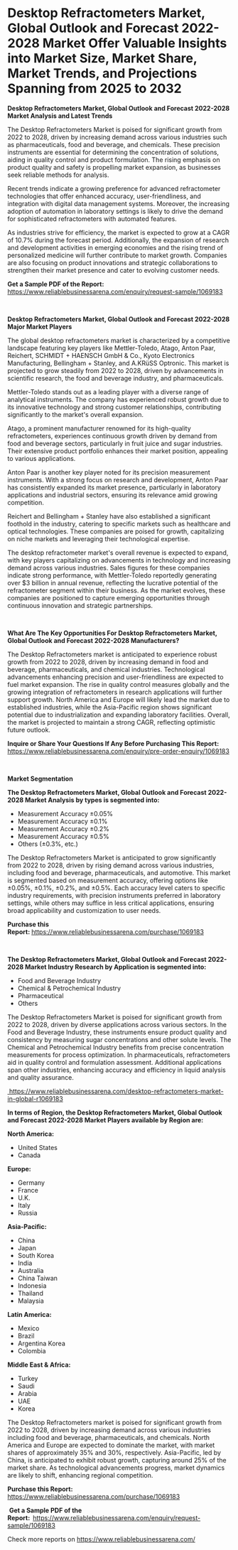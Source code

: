 <p><h1>Desktop Refractometers Market, Global Outlook and Forecast 2022-2028 Market Offer Valuable Insights into Market Size, Market Share, Market Trends, and Projections Spanning from 2025 to 2032</h1></p><p><strong>Desktop Refractometers Market, Global Outlook and Forecast 2022-2028 Market Analysis and Latest Trends</strong></p>
<p><p>The Desktop Refractometers Market is poised for significant growth from 2022 to 2028, driven by increasing demand across various industries such as pharmaceuticals, food and beverage, and chemicals. These precision instruments are essential for determining the concentration of solutions, aiding in quality control and product formulation. The rising emphasis on product quality and safety is propelling market expansion, as businesses seek reliable methods for analysis.</p><p>Recent trends indicate a growing preference for advanced refractometer technologies that offer enhanced accuracy, user-friendliness, and integration with digital data management systems. Moreover, the increasing adoption of automation in laboratory settings is likely to drive the demand for sophisticated refractometers with automated features.</p><p>As industries strive for efficiency, the market is expected to grow at a CAGR of 10.7% during the forecast period. Additionally, the expansion of research and development activities in emerging economies and the rising trend of personalized medicine will further contribute to market growth. Companies are also focusing on product innovations and strategic collaborations to strengthen their market presence and cater to evolving customer needs.</p></p>
<p><strong>Get a Sample PDF of the Report:&nbsp;</strong> <a href="https://www.reliablebusinessarena.com/enquiry/request-sample/1069183?utm_campaign=2518&utm_medium=2&utm_source=Github&utm_content=ia&utm_term=21032025&utm_id=desktop-refractometers-market-global-outlook-and-forecast-2022-2028">https://www.reliablebusinessarena.com/enquiry/request-sample/1069183</a></p>
<p>&nbsp;</p>
<p><strong>Desktop Refractometers Market, Global Outlook and Forecast 2022-2028 Major Market Players</strong></p>
<p><p>The global desktop refractometers market is characterized by a competitive landscape featuring key players like Mettler-Toledo, Atago, Anton Paar, Reichert, SCHMIDT + HAENSCH GmbH & Co., Kyoto Electronics Manufacturing, Bellingham + Stanley, and A.KRüSS Optronic. This market is projected to grow steadily from 2022 to 2028, driven by advancements in scientific research, the food and beverage industry, and pharmaceuticals.</p><p>Mettler-Toledo stands out as a leading player with a diverse range of analytical instruments. The company has experienced robust growth due to its innovative technology and strong customer relationships, contributing significantly to the market's overall expansion.</p><p>Atago, a prominent manufacturer renowned for its high-quality refractometers, experiences continuous growth driven by demand from food and beverage sectors, particularly in fruit juice and sugar industries. Their extensive product portfolio enhances their market position, appealing to various applications.</p><p>Anton Paar is another key player noted for its precision measurement instruments. With a strong focus on research and development, Anton Paar has consistently expanded its market presence, particularly in laboratory applications and industrial sectors, ensuring its relevance amid growing competition.</p><p>Reichert and Bellingham + Stanley have also established a significant foothold in the industry, catering to specific markets such as healthcare and optical technologies. These companies are poised for growth, capitalizing on niche markets and leveraging their technological expertise.</p><p>The desktop refractometer market's overall revenue is expected to expand, with key players capitalizing on advancements in technology and increasing demand across various industries. Sales figures for these companies indicate strong performance, with Mettler-Toledo reportedly generating over $3 billion in annual revenue, reflecting the lucrative potential of the refractometer segment within their business. As the market evolves, these companies are positioned to capture emerging opportunities through continuous innovation and strategic partnerships.</p></p>
<p>&nbsp;</p>
<p><strong>What Are The Key Opportunities For Desktop Refractometers Market, Global Outlook and Forecast 2022-2028 Manufacturers?</strong></p>
<p><p>The Desktop Refractometers market is anticipated to experience robust growth from 2022 to 2028, driven by increasing demand in food and beverage, pharmaceuticals, and chemical industries. Technological advancements enhancing precision and user-friendliness are expected to fuel market expansion. The rise in quality control measures globally and the growing integration of refractometers in research applications will further support growth. North America and Europe will likely lead the market due to established industries, while the Asia-Pacific region shows significant potential due to industrialization and expanding laboratory facilities. Overall, the market is projected to maintain a strong CAGR, reflecting optimistic future outlook.</p></p>
<p><strong>Inquire or Share Your Questions If Any Before Purchasing This Report:</strong> <a href="https://www.reliablebusinessarena.com/enquiry/pre-order-enquiry/1069183?utm_campaign=2518&utm_medium=2&utm_source=Github&utm_content=ia&utm_term=21032025&utm_id=desktop-refractometers-market-global-outlook-and-forecast-2022-2028">https://www.reliablebusinessarena.com/enquiry/pre-order-enquiry/1069183</a></p>
<p>&nbsp;</p>
<p><strong>Market Segmentation</strong></p>
<p><strong>The Desktop Refractometers Market, Global Outlook and Forecast 2022-2028 Market Analysis by types is segmented into:</strong></p>
<p><ul><li>Measurement Accuracy ±0.05%</li><li>Measurement Accuracy ±0.1%</li><li>Measurement Accuracy ±0.2%</li><li>Measurement Accuracy ±0.5%</li><li>Others (±0.3%, etc.)</li></ul></p>
<p><p>The Desktop Refractometers Market is anticipated to grow significantly from 2022 to 2028, driven by rising demand across various industries, including food and beverage, pharmaceuticals, and automotive. This market is segmented based on measurement accuracy, offering options like ±0.05%, ±0.1%, ±0.2%, and ±0.5%. Each accuracy level caters to specific industry requirements, with precision instruments preferred in laboratory settings, while others may suffice in less critical applications, ensuring broad applicability and customization to user needs.</p></p>
<p><strong>Purchase this Report:&nbsp;</strong><a href="https://www.reliablebusinessarena.com/purchase/1069183?utm_campaign=2518&utm_medium=2&utm_source=Github&utm_content=ia&utm_term=21032025&utm_id=desktop-refractometers-market-global-outlook-and-forecast-2022-2028">https://www.reliablebusinessarena.com/purchase/1069183</a></p>
<p>&nbsp;</p>
<p><strong>The Desktop Refractometers Market, Global Outlook and Forecast 2022-2028 Market Industry Research by Application is segmented into:</strong></p>
<p><ul><li>Food and Beverage Industry</li><li>Chemical & Petrochemical Industry</li><li>Pharmaceutical</li><li>Others</li></ul></p>
<p><p>The Desktop Refractometers Market is poised for significant growth from 2022 to 2028, driven by diverse applications across various sectors. In the Food and Beverage Industry, these instruments ensure product quality and consistency by measuring sugar concentrations and other solute levels. The Chemical and Petrochemical Industry benefits from precise concentration measurements for process optimization. In pharmaceuticals, refractometers aid in quality control and formulation assessment. Additional applications span other industries, enhancing accuracy and efficiency in liquid analysis and quality assurance.</p></p>
<p><a href="https://www.reliablebusinessarena.com/desktop-refractometers-market-in-global-r1069183?utm_campaign=2518&utm_medium=2&utm_source=Github&utm_content=ia&utm_term=21032025&utm_id=desktop-refractometers-market-global-outlook-and-forecast-2022-2028">&nbsp;https://www.reliablebusinessarena.com/desktop-refractometers-market-in-global-r1069183</a></p>
<p><strong>In terms of Region, the Desktop Refractometers Market, Global Outlook and Forecast 2022-2028 Market Players available by Region are:</strong></p>
<p>
    <p> <strong> North America: </strong>
        <ul>
            <li>United States</li>
            <li>Canada</li>
        </ul>
        </p> 
    <p> <strong> Europe: </strong>
        <ul>
            <li>Germany</li>
            <li>France</li>
            <li>U.K.</li>
            <li>Italy</li>
            <li>Russia</li>
        </ul>
        </p> 
    <p> <strong> Asia-Pacific: </strong>
        <ul>
            <li>China</li>
            <li>Japan</li>
            <li>South Korea</li>
            <li>India</li>
            <li>Australia</li>
            <li>China Taiwan</li>
            <li>Indonesia</li>
            <li>Thailand</li>
            <li>Malaysia</li>
        </ul>
        </p> 
    <p> <strong> Latin America: </strong>
        <ul>
            <li>Mexico</li>
            <li>Brazil</li>
            <li>Argentina Korea</li>
            <li>Colombia</li>
        </ul>
        </p> 
    <p> <strong> Middle East & Africa: </strong>
        <ul>
            <li>Turkey</li>
            <li>Saudi</li>
            <li>Arabia</li>
            <li>UAE</li>
            <li>Korea</li>
        </ul>
    </p>
    </p>
<p><p>The Desktop Refractometers market is poised for significant growth from 2022 to 2028, driven by increasing demand across various industries including food and beverage, pharmaceuticals, and chemicals. North America and Europe are expected to dominate the market, with market shares of approximately 35% and 30%, respectively. Asia-Pacific, led by China, is anticipated to exhibit robust growth, capturing around 25% of the market share. As technological advancements progress, market dynamics are likely to shift, enhancing regional competition.</p></p>
<p><strong>Purchase this Report: </strong><a href="https://www.reliablebusinessarena.com/purchase/1069183?utm_campaign=2518&utm_medium=2&utm_source=Github&utm_content=ia&utm_term=21032025&utm_id=desktop-refractometers-market-global-outlook-and-forecast-2022-2028">https://www.reliablebusinessarena.com/purchase/1069183</a></p>
<p>&nbsp;<strong>Get a Sample PDF of the Report:&nbsp;&nbsp;</strong><a href="https://www.reliablebusinessarena.com/enquiry/request-sample/1069183?utm_campaign=2518&utm_medium=2&utm_source=Github&utm_content=ia&utm_term=21032025&utm_id=desktop-refractometers-market-global-outlook-and-forecast-2022-2028">https://www.reliablebusinessarena.com/enquiry/request-sample/1069183</a></p>
<p><strong></strong></p>
<p>Check more reports on <a href="https://www.reliablebusinessarena.com/?utm_campaign=2518&utm_medium=2&utm_source=Github&utm_content=ia&utm_term=21032025&utm_id=desktop-refractometers-market-global-outlook-and-forecast-2022-2028">https://www.reliablebusinessarena.com/</a></p>